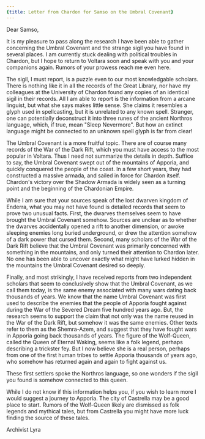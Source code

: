 ```yaml
---
{title: Letter from Chardon for Samso on the Umbral Covenant}
---
```

Dear Samso,

It is my pleasure to pass along the research I have been able to gather concerning the Umbral Covenant and the strange sigil you have found in several places. I am currently stuck dealing with political troubles in Chardon, but I hope to return to Voltara soon and speak with you and your companions again. Rumors of your prowess reach me even here. 

The sigil, I must report, is a puzzle even to our most knowledgable scholars. There is nothing like it in all the records of the Great Library, nor have my colleagues at the University of Chardon found any copies of an identical sigil in their records. All I am able to report is the information from a arcane linguist, but what she says makes little sense. She claims it resembles a glyph used in spellcasting, but it is unrelated to any known spell. Stranger, one can potentially deconstruct it into three runes of the ancient Northros language, which, if true, mean "Sleep Nevermore". But how an extinct language might be connected to an unknown spell glyph is far from clear! 

The Umbral Covenant is a more fruitful topic. There are of course many records of the War of the Dark Rift, which you must have access to the most popular in Voltara. Thus I need not summarize the details in depth. Suffice to say, the Umbral Covenant swept out of the mountains of Apporia, and quickly conquered the people of the coast. In a few short years, they had constructed a massive armada, and sailed in force for Chardon itself. Chardon's victory over the Shadow Armada is widely seen as a turning point and the beginning of the Chardonian Empire. 

While I am sure that your sources speak of the lost dwarven kingdom of Enderra, what you may not have found is detailed records that seem to prove two unusual facts. First, the dwarves themselves seem to have brought the Umbral Covenant somehow. Sources are unclear as to whether the dwarves accidentally opened a rift to another dimension, or awoke sleeping enemies long buried underground, or drew the attention somehow of a dark power that cursed them. Second, many scholars of the War of the Dark Rift believe that the Umbral Covenant was primarily concerned with something in the mountains, and only turned their attention to Chardon later. No one has been able to uncover exactly what might have lurked hidden in the mountains the Umbral Covenant desired so deeply.

Finally, and most strikingly, I have received reports from two independent scholars that seem to conclusively show that the Umbral Covenant, as we call them today, is the same enemy associated with many wars dating back thousands of years. We know that the name Umbral Covenant was first used to describe the enemies that the people of Apporia fought against during the War of the Severed Dream five hundred years ago. But, the research seems to support the claim that not only was the name reused in the War of the Dark Rift, but somehow it was the same enemies. Other texts refer to them as the Shemra-Azem, and suggest that they have fought wars in Apporia going back thousands of years. The figure of the Wolf-Queen, called the Queen of Eternal Waking, seems like a folk legend, perhaps describing a trickster fey. But I now believe she is a real person, perhaps from one of the first human tribes to settle Apporia thousands of years ago, who somehow has returned again and again to fight against us. 

These first settlers spoke the Northros language, so one wonders if the sigil you found is somehow connected to this queen. 

While I do not know if this information helps you, if you wish to learn more I would suggest a journey to Apporia. The city of Castrella may be a good place to start. Rumors of the Wolf-Queen likely are dismissed as folk legends and mythical tales, but from Castrella you might have more luck finding the source of these tales. 

Archivist Lyra